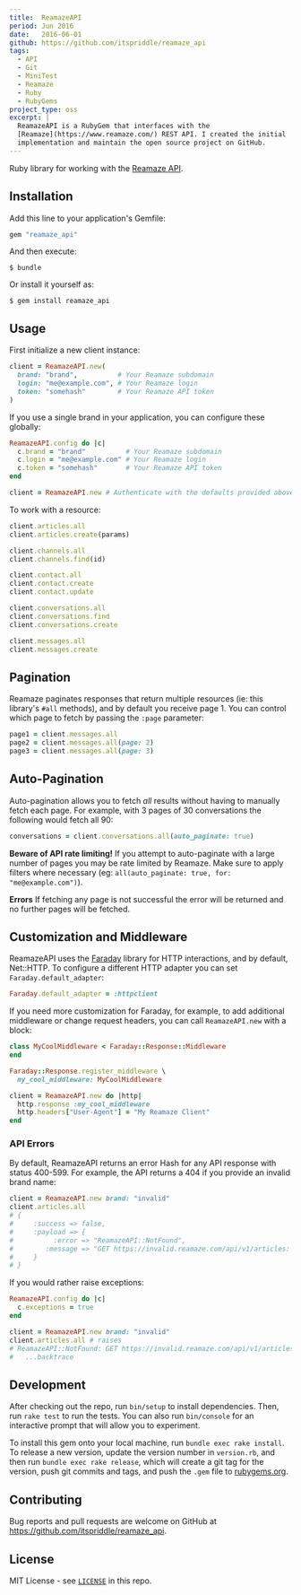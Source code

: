 ```yaml
---
title:  ReamazeAPI
period: Jun 2016
date:   2016-06-01
github: https://github.com/itspriddle/reamaze_api
tags:
  - API
  - Git
  - MiniTest
  - Reamaze
  - Ruby
  - RubyGems
project_type: oss
excerpt: |
  ReamazeAPI is a RubyGem that interfaces with the
  [Reamaze](https://www.reamaze.com/) REST API. I created the initial
  implementation and maintain the open source project on GitHub.
---
```


Ruby library for working with the [Reamaze API][].

[Reamaze API]: https://www.reamaze.com/api

## Installation

Add this line to your application's Gemfile:

```ruby
gem "reamaze_api"
```

And then execute:

    $ bundle

Or install it yourself as:

    $ gem install reamaze_api

## Usage

First initialize a new client instance:

```ruby
client = ReamazeAPI.new(
  brand: "brand",          # Your Reamaze subdomain
  login: "me@example.com", # Your Reamaze login
  token: "somehash"        # Your Reamaze API token
)
```

If you use a single brand in your application, you can configure these
globally:

```ruby
ReamazeAPI.config do |c|
  c.brand = "brand"          # Your Reamaze subdomain
  c.login = "me@example.com" # Your Reamaze login
  c.token = "somehash"       # Your Reamaze API token
end

client = ReamazeAPI.new # Authenticate with the defaults provided above
```

To work with a resource:

```ruby
client.articles.all
client.articles.create(params)

client.channels.all
client.channels.find(id)

client.contact.all
client.contact.create
client.contact.update

client.conversations.all
client.conversations.find
client.conversations.create

client.messages.all
client.messages.create
```

## Pagination

Reamaze paginates responses that return multiple resources (ie: this library's
`#all` methods), and by default you receive page 1. You can control which page
to fetch by passing the `:page` parameter:

```ruby
page1 = client.messages.all
page2 = client.messages.all(page: 2)
page3 = client.messages.all(page: 3)
```

## Auto-Pagination

Auto-pagination allows you to fetch _all_ results without having to manually
fetch each page. For example, with 3 pages of 30 conversations the following
would fetch all 90:

```ruby
conversations = client.conversations.all(auto_paginate: true)
```

**Beware of API rate limiting!** If you attempt to auto-paginate with a large
number of pages you may be rate limited by Reamaze. Make sure to apply filters
where necessary (eg: `all(auto_paginate: true, for: "me@example.com")`).

**Errors** If fetching any page is not successful the error will be returned
and no further pages will be fetched.

## Customization and Middleware

ReamazeAPI uses the [Faraday][] library for HTTP interactions, and by default,
Net::HTTP. To configure a different HTTP adapter you can set
`Faraday.default_adapter`:

```ruby
Faraday.default_adapter = :httpclient
```

If you need more customization for Faraday, for example, to add additional
middleware or change request headers, you can call `ReamazeAPI.new` with a
block:

```ruby
class MyCoolMiddleware < Faraday::Response::Middleware
end

Faraday::Response.register_middleware \
  my_cool_middleware: MyCoolMiddleware

client = ReamazeAPI.new do |http|
  http.response :my_cool_middleware
  http.headers["User-Agent"] = "My Reamaze Client"
end
```

[Faraday]: https://github.com/lostisland/faraday

### API Errors

By default, ReamazeAPI returns an error Hash for any API response with status
400-599. For example, the API returns a 404 if you provide an invalid brand
name:

```ruby
client = ReamazeAPI.new brand: "invalid"
client.articles.all
# {
#     :success => false,
#     :payload => {
#          :error => "ReamazeAPI::NotFound",
#        :message => "GET https://invalid.reamaze.com/api/v1/articles: 404"
#     }
# }
```

If you would rather raise exceptions:

```ruby
ReamazeAPI.config do |c|
  c.exceptions = true
end

client = ReamazeAPI.new brand: "invalid"
client.articles.all # raises
# ReamazeAPI::NotFound: GET https://invalid.reamaze.com/api/v1/articles: 404
#   ...backtrace
```

## Development

After checking out the repo, run `bin/setup` to install dependencies. Then,
run `rake test` to run the tests. You can also run `bin/console` for an
interactive prompt that will allow you to experiment.

To install this gem onto your local machine, run `bundle exec rake install`.
To release a new version, update the version number in `version.rb`, and then
run `bundle exec rake release`, which will create a git tag for the version,
push git commits and tags, and push the `.gem` file to
[rubygems.org](https://rubygems.org).

## Contributing

Bug reports and pull requests are welcome on GitHub at
https://github.com/itspriddle/reamaze_api.

## License

MIT License - see [`LICENSE`](https://github.com/itspriddle/reamaze_api/blob/master/LICENSE) in this repo.
